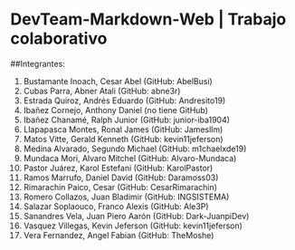# DevTeam-Markdown-Web | Trabajo colaborativo

##Integrantes:

1.	Bustamante Inoach, Cesar Abel (GitHub: AbelBusi)
2.	Cubas Parra, Abner Atali (GitHub: abne3r)
3.	Estrada Quiroz, Andrés Eduardo (GitHub: Andresito19)
4.	Ibañez Cornejo, Anthony Daniel (no tiene GitHub)
5.	Ibañez Chanamé, Ralph Junior (GitHub: junior-iba1904)
6.	Llapapasca Montes, Ronal James (GitHub: Jamesllm)
7.	Matos Vitte, Gerald Kenneth (GitHub: kevin11jeferson)
8.	Medina Alvarado, Segundo Michael (GitHub: m1chaelxde19)
9.	Mundaca Mori, Alvaro Mitchel (GitHub: Alvaro-Mundaca)
10.	Pastor Juárez, Karol Estefani (GitHub: KarolPastor)
11.	Ramos Marrufo, Daniel David (GitHub: Daramoss03)
12. Rimarachin Paico, Cesar (GitHub: CesarRimarachin)
13.	Romero Collazos, Juan Bladimir (GitHub: INGSISTEMA)
14.	Salazar Soplaouco, Franco Alexis (GitHub: Ale3P)
15.	Sanandres Vela, Juan Piero Aarón (GitHub: Dark-JuanpiDev)
16.	Vasquez Villegas, Kevin Jeferson (GitHub: kevin11jeferson)
17.	Vera Fernandez, Angel Fabian (GitHub: TheMoshe)
